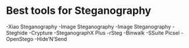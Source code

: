 # Best tools for Steganography 

-Xiao Steganography
-Image Steganography
-Image Steganography
-Steghide
-Crypture
-SteganographX Plus
-rSteg
-Binwalk
-SSuite Picsel
-OpenStego
-Hide’N’Send
